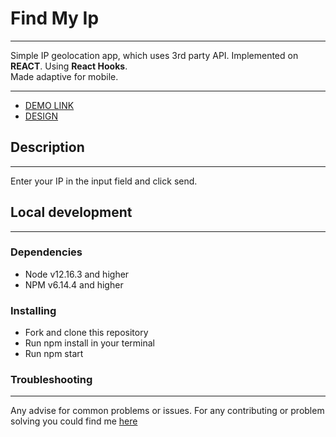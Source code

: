 
# Find My Ip

---

Simple IP geolocation app, which uses 3rd party API.  Implemented on **REACT**. Using **React Hooks**.  
Made adaptive for mobile.

---

- [DEMO LINK](https://nyaremchuk.github.io/my_ip/)
- [DESIGN](https://www.figma.com/file/hIZveJVvWswVBHTnXTl8El/LeanyLabs-FrontEnd-Coding-Assignment?node-id=1%3A3)

## Description

---

Enter your IP in the input field and click send.

## Local development

---

### Dependencies

- Node v12.16.3 and higher
- NPM v6.14.4 and higher

### Installing

- Fork and clone this repository
- Run npm install in your terminal
- Run npm start

### Troubleshooting

---

Any advise for common problems or issues. For any contributing or problem solving you could find me [here](https://t.me/Nazar_Yaremchuk)
